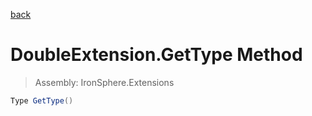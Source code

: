 ﻿

[back](/IronSphere.Extensions/types/DoubleExtension)

# DoubleExtension.GetType Method

> Assembly: IronSphere.Extensions

```csharp
Type GetType()
```



 